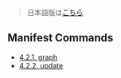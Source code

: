 > 日本語版は[こちら](https://doc.poac.pm/ja/poac-commands/manifest-commands/)

## Manifest Commands

* [4.2.1. graph](graph.md)
* [4.2.2. update](update.md)
